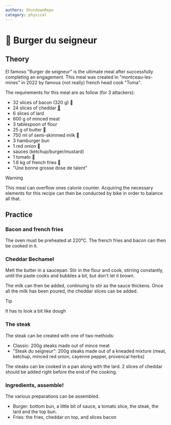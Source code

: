 ```yaml
---
authors: ShutdownRepo
category: physical
---
```


# 🍔 Burger du seigneur

## Theory

El famoso "Burger de seigneur" is the ultimate meal after successfully completing an engagement. This meal was created in "montceau-les-mines" in 2022 by famous (not really) french head cook "Toma".

The requirements for this meal are as follow (for 3 attackers):

* 32 slices of bacon (320 g) 🥓
* 24 slices of cheddar [🧀](https://emojipedia.org/cheese-wedge/)
* 6 slices of lard
* 600 g of minced meat
* 3 tablespoon of flour
* 25 g of butter 🧈
* 750 ml of semi-skimmed milk 🥛
* 3 hamburger bun
* 1 red onion 🧅
* sauces (ketchup/burger/mustard)
* 1 tomato 🍅
* 1.6 kg of french fries 🍟
* "Une bonne grosse dose de talent"

> [!WARNING]
> This meal can overflow ones calorie counter. Acquiring the necessary elements for this recipe can then be conducted by bike in order to balance all that.

## Practice

### Bacon and french fries

The oven must be preheated at 220°C. The french fries and bacon can then be cooked in it.

### Cheddar Bechamel

Melt the butter in a saucepan. Stir in the flour and cook, stirring constantly, until the paste cooks and bubbles a bit, but don't let it brown.

The milk can then be added, continuing to stir as the sauce thickens. Once all the milk has been poured, the cheddar slices can be added.

> [!TIP]
> It has to look a bit like dough

### The steak

The steak can be created with one of two methods:

* Classic: 200g steaks made out of mince meat
* "Steak du seigneur": 200g steaks made out of a kneaded mixture (meat, ketchup, minced red onion, cayenne pepper, provencal herbs)

The steaks can be cooked in a pan along with the lard. 2 slices of cheddar should be added right before the end of the cooking.

### Ingredients, assemble!

The various preparations can be assembled. 

* Burger: bottom bun, a little bit of sauce, a tomato slice, the steak, the lard and the top bun.
* Fries: the fries, cheddar on top, and slices bacon